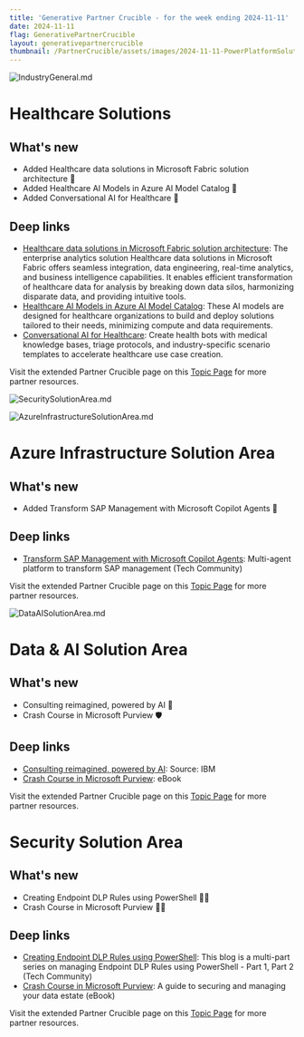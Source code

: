 ```yaml
---
title: 'Generative Partner Crucible - for the week ending 2024-11-11'
date: 2024-11-11
flag: GenerativePartnerCrucible
layout: generativepartnercrucible
thumbnail: /PartnerCrucible/assets/images/2024-11-11-PowerPlatformSolutionArea.md-image.png
---
```


![ IndustryGeneral.md ]( /PartnerCrucible/assets/images/2024-11-11-IndustryGeneral.md-image.png )

# Healthcare Solutions

## What's new

- Added Healthcare data solutions in Microsoft Fabric solution architecture 🏥
- Added Healthcare AI Models in Azure AI Model Catalog 🧠
- Added Conversational AI for Healthcare 🤖

## Deep links

- [Healthcare data solutions in Microsoft Fabric solution architecture](https://learn.microsoft.com/en-us/industry/healthcare/healthcare-data-solutions/solution-architecture): The enterprise analytics solution Healthcare data solutions in Microsoft Fabric offers seamless integration, data engineering, real-time analytics, and business intelligence capabilities. It enables efficient transformation of healthcare data for analysis by breaking down data silos, harmonizing disparate data, and providing intuitive tools.
- [Healthcare AI Models in Azure AI Model Catalog](https://techcommunity.microsoft.com/blog/aiplatformblog/announcing-healthcare-ai-models-in-azure-ai-model-catalog/4282460): These AI models are designed for healthcare organizations to build and deploy solutions tailored to their needs, minimizing compute and data requirements.
- [Conversational AI for Healthcare](https://azure.microsoft.com/en-us/products/bot-services/health-bot/#layout-container-uid0eaa): Create health bots with medical knowledge bases, triage protocols, and industry-specific scenario templates to accelerate healthcare use case creation.

Visit the extended Partner Crucible page on this [Topic Page](https://lagimik.github.io/PartnerCrucible/IndustryGeneral) for more partner resources.

![ SecuritySolutionArea.md ]( /PartnerCrucible/assets/images/2024-11-11-SecuritySolutionArea.md-image.png )

![ AzureInfrastructureSolutionArea.md ]( /PartnerCrucible/assets/images/2024-11-11-AzureInfrastructureSolutionArea.md-image.png )

# Azure Infrastructure Solution Area

## What's new

- Added Transform SAP Management with Microsoft Copilot Agents 🔄

## Deep links

- [Transform SAP Management with Microsoft Copilot Agents](https://community.powerplatform.com/blogs/post/?postid=6a8fb326-068d-ef11-ac21-6045bda6da2f): Multi-agent platform to transform SAP management (Tech Community)


Visit the extended Partner Crucible page on this [Topic Page](https://lagimik.github.io/PartnerCrucible/AzureInfrastructureSolutionArea) for more partner resources.

![ DataAISolutionArea.md ]( /PartnerCrucible/assets/images/2024-11-11-DataAISolutionArea.md-image.png )

# Data & AI Solution Area

## What's new

- Consulting reimagined, powered by AI 🤝
- Crash Course in Microsoft Purview 🛡️

## Deep links

- [Consulting reimagined, powered by AI](https://www.ibm.com/thought-leadership/institute-business-value/en-us/report/consulting-ai): Source: IBM
- [Crash Course in Microsoft Purview](https://clouddamcdnprodep.azureedge.net/gdc/gdcieULMS/original): eBook

Visit the extended Partner Crucible page on this [Topic Page](https://lagimik.github.io/PartnerCrucible/DataAISolutionArea) for more partner resources.


# Security Solution Area

## What's new

- Creating Endpoint DLP Rules using PowerShell 👨‍💻
- Crash Course in Microsoft Purview 👨‍💻

## Deep links

- [Creating Endpoint DLP Rules using PowerShell](https://techcommunity.microsoft.com/blog/microsoftsecurityandcompliance/creating-endpoint-dlp-rules-using-powershell---part-1/4286999): This blog is a multi-part series on managing Endpoint DLP Rules using PowerShell - Part 1, Part 2 (Tech Community)
- [Crash Course in Microsoft Purview](https://clouddamcdnprodep.azureedge.net/gdc/gdcieULMS/original): A guide to securing and managing your data estate (eBook)


Visit the extended Partner Crucible page on this [Topic Page](https://lagimik.github.io/PartnerCrucible/SecuritySolutionArea) for more partner resources.

